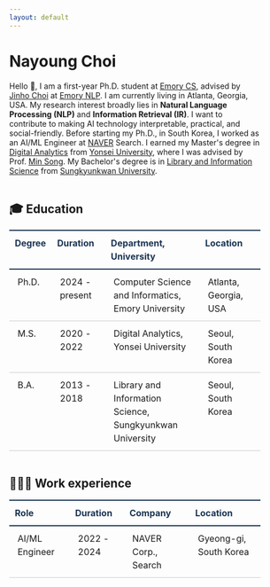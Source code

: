 ```yaml
---
layout: default
---
```


<style>
  /* 2way헤더와 라인포인트*/
  table {
      border-collapse: collapse;
      text-align: left;
      line-height: 1.5;
      width: 90%;
  }
  table thead th {
      text-align: left;
      padding: 10px;
      font-weight: bold;
      vertical-align: top;
      color: #1b3453;
      border-top: 2px solid #1b3453;
      border-bottom: 2px solid #1b3453;
  }
  table tbody th {
      padding: 10px 15px;
      font-weight: bold;
      vertical-align: top;
      border-bottom: 1px solid #ccc;
      background: #f3f6f7;
  }
  table td {
      padding: 10px 15px;
      vertical-align: top;
      border-bottom: 1px solid #ccc;
  }
</style>

# Nayoung Choi

<div style="width: 90%; float: left; margin: 0px auto;"> 
    Hello 🤝, I am a first-year Ph.D. student at <a href="https://computerscience.emory.edu/index.html" target="_blank">Emory CS</a>, advised by <a href="https://www.emorynlp.org/faculty/jinho-choi" target="_blank">Jinho Choi</a> at <a href="https://www.emorynlp.org/" target="_blank">Emory NLP</a>. I am currently living in Atlanta, Georgia, USA. My research interest broadly lies in <b>Natural Language Processing (NLP)</b> and <b>Information Retrieval (IR)</b>. I want to contribute to making AI technology interpretable, practical, and social-friendly. Before starting my Ph.D., in South Korea, I worked as an AI/ML Engineer at <a href="https://navercorp.com/" target="_blank">NAVER</a> Search. I earned my Master's degree in <a href="https://computing.yonsei.ac.kr/eng/eng2_2_d.php" target="_blank">Digital Analytics</a> from <a href="https://www.yonsei.ac.kr/en_sc/" target="_blank">Yonsei University</a>, where I was advised by Prof. <a href="https://scholar.google.com/citations?user=Wu4DqmEAAAAJ&hl=en" target="_blank">Min Song</a>. My Bachelor's degree is in <a href="https://lis.skku.edu/eng_lis/introduction.do" target="_blank">Library and Information Science</a> from <a href="https://www.skku.edu/eng/index.do" target="_blank">Sungkyunkwan University</a>.
</div>

<div style="width: 100%; float: left; margin: 0px auto;"> 
    <br>
    <h2> 🎓 Education </h2>
</div>

| Degree | Duration | Department, University | Location |
| -- | -- | -- | -- | 
| Ph.D. | 2024 - present | Computer Science and Informatics, <br>Emory University | Atlanta, Georgia, USA |
| M.S. | 2020 - 2022 | Digital Analytics, <br>Yonsei University | Seoul, South Korea | 
| B.A. | 2013 - 2018 | Library and Information Science, <br>Sungkyunkwan University | Seoul, South Korea | 

<div style="width: 100%; float: left; margin: 0px auto;"> 
    <h2> 👩🏻‍💻 Work experience </h2>
</div>

| Role | Duration | Company | Location |
| -- | -- | -- | -- | 
| AI/ML Engineer | 2022 - 2024 | NAVER Corp., Search | Gyeong-gi, South Korea | 
